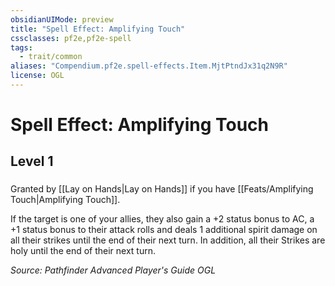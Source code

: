 ```yaml
---
obsidianUIMode: preview
title: "Spell Effect: Amplifying Touch"
cssclasses: pf2e,pf2e-spell
tags:
  - trait/common
aliases: "Compendium.pf2e.spell-effects.Item.MjtPtndJx31q2N9R"
license: OGL
---
```

# Spell Effect: Amplifying Touch
## Level 1
### 






Granted by [[Lay on Hands|Lay on Hands]] if you have [[Feats/Amplifying Touch|Amplifying Touch]].

If the target is one of your allies, they also gain a +2 status bonus to AC, a +1 status bonus to their attack rolls and deals 1 additional spirit damage on all their strikes until the end of their next turn. In addition, all their Strikes are holy until the end of their next turn.

*Source: Pathfinder Advanced Player's Guide*
*OGL*